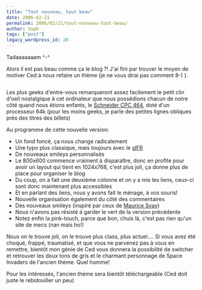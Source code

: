 ```yaml
---
title: "Tout nouveau, tout beau"
date: 2006-02-21
permalink: 2006/02/21/tout-nouveau-tout-beau/
author: Soph
tags: ["post"]
legacy_wordpress_id: 28
---
```


Tadaaaaaaam  ^-^

Alors il est pas beau comme ça le blog ?! J'ai fini par trouver le moyen de motiver Ced à nous refaire un thème (je ne vous dirai pas comment 8-) ).

<!-- excerpt -->

<img src="http://img480.imageshack.us/img480/5916/64k6wi.jpg" alt="" />

Les plus geeks d'entre-vous remarqueront assez facilement le petit clin d'oeil nostalgique à cet ordinateur que nous possédions chacun de notre côté quand nous étions enfants, le [Schneider CPC 464](http://www.helmutsworld.de/cpc464.jpg), doté d'un processeur 64k (pour les moins geeks, je parle des petites lignes obliques près des titres des billets)

Au programme de cette nouvelle version:

 <ul> <li>Un fond foncé, ça nous change radicalement</li> <li>Une typo plus classique, mais toujours avec le <a href="http://www.mikeindustries.com/sifr/" hreflang="en">sIFR</a></li> <li>De nouveaux smileys personnalisés</li> <li>Le 800x600 commence vraiment à disparaître, donc en profite pour avoir un layout qui tient en 1024x768, c'est plus joli, ça donne plus de place pour organiser le blog</li> <li>Du coup, on a fait une deuxième colonne et on y a mis les liens, ceux-ci sont donc maintenant plus accessibles</li> <li>Et en parlant des liens, nous y avons fait le ménage, à vos souris!</li> <li>Nouvelle organisation également du côté des commentaires</li> <li>Des nouveaux smileys (inspiré par ceux de <a href="http://svay.com/web/icones/" hreflang="fr">Maurice Svay</a>)</li> <li>Nous n'avons pas résisté à garder le vert de la version précédente</li> <li>Notez enfin la pink-touch, parce que bon, chuis là, c'est pas rien qu'un site de mecs (nan mais ho!)</li> </ul> 

Nous on le trouve joli, on le trouve plus class, plus actuel.... Si vous avez été choqué, frappé, traumatisé, et que vous ne parvenez pas à vous en remettre, bientôt mon génie de Ced vous donnera la possibilité de switcher et retrouver les doux tons de gris et le charmant personnage de Space Invaders de l'ancien thème. Quel homme!

Pour les intéressés, l'ancien thème sera bientôt téléchargeable (Ced doit juste le rebidouiller un peu)
